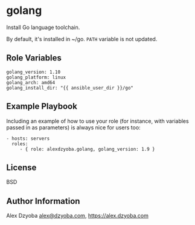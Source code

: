 golang
======

Install Go language toolchain.

By default, it's installed in ~/go. 
`PATH` variable is not updated.

Role Variables
--------------

	golang_version: 1.10
	golang_platform: linux
	golang_arch: amd64
	golang_install_dir: "{{ ansible_user_dir }}/go"

Example Playbook
----------------

Including an example of how to use your role (for instance, with variables passed in as parameters) is always nice for users too:

    - hosts: servers
      roles:
         - { role: alexdzyoba.golang, golang_version: 1.9 }

License
-------

BSD

Author Information
------------------

Alex Dzyoba <alex@dzyoba.com>, https://alex.dzyoba.com
